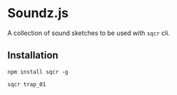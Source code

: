 # Soundz.js

A collection of sound sketches to be used with `sqcr` cli.

## Installation

```
npm install sqcr -g

sqcr trap_01
```
